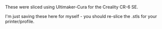 These were sliced using Ultimaker-Cura for the Creality CR-6 SE.

I'm just saving these here for myself - you should re-slice the .stls for your printer/profile.